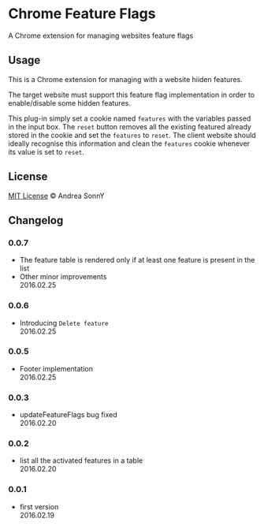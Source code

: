 # Chrome Feature Flags

A Chrome extension for managing websites feature flags

## Usage

This is a Chrome extension for managing with a website hiiden features.

The target website must support this feature flag implementation in order to enable/disable some hidden features.

This plug-in simply set a cookie named `features` with the variables passed in the input box.
The `reset` button removes all the existing featured already stored in the cookie and set the `features` to `reset`.
The client website should ideally recognise this information and clean the `features` cookie whenever its value is set to `reset`.

## License

[MIT License](https://github.com/andreasonny83/chrome-feature-flag/blob/master/LICENSE) © Andrea SonnY

## Changelog
### 0.0.7
* The feature table is rendered only if at least one feature is present in the list
* Other minor improvements<br>
2016.02.25

### 0.0.6
* Introducing `Delete feature`<br>
2016.02.25

### 0.0.5
* Footer implementation<br>
2016.02.25

### 0.0.3
* updateFeatureFlags bug fixed<br>
2016.02.20

### 0.0.2
* list all the activated features in a table<br>
2016.02.20

### 0.0.1
* first version<br>
2016.02.19